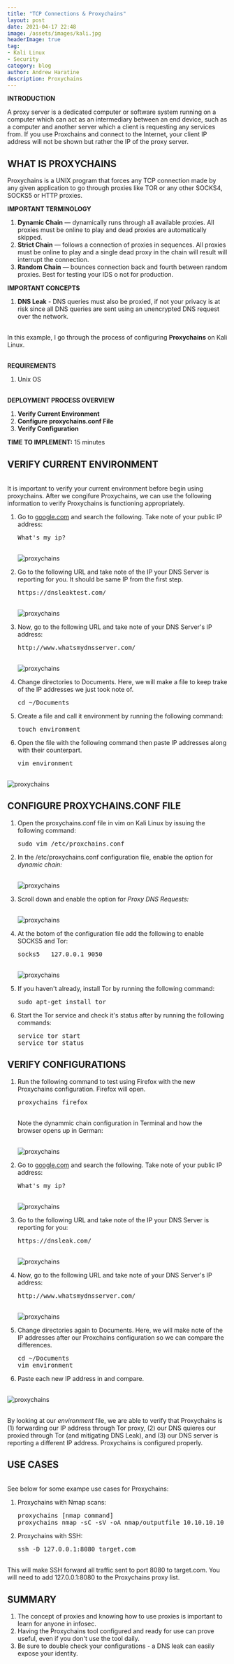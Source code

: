 ```yaml
---
title: "TCP Connections & Proxychains"
layout: post
date: 2021-04-17 22:48
image: /assets/images/kali.jpg
headerImage: true
tag:
- Kali Linux
- Security
category: blog
author: Andrew Haratine
description: Proxychains
---
```





<b>INTRODUCTION</b>

A proxy server is a dedicated computer or software system running on a computer which can act as an intermediary between an end device, such as a computer and another server which a client is requesting any services from. If you use Proxchains and connect to the Internet, your client IP address will not be shown but rather the IP of the proxy server. 


<h2><b>WHAT IS PROXYCHAINS</b></h2>

Proxychains is a UNIX program that forces any TCP connection made by any given application to go through proxies like TOR or any other SOCKS4, SOCKS5 or HTTP proxies.

<b>IMPORTANT TERMINOLOGY</b>

<ol start="1">
<li><b>Dynamic Chain</b> — dynamically runs through all available proxies. All proxies must be online to play and dead proxies are automatically skipped.</li>
<li><b>Strict Chain</b> — follows a connection of proxies in sequences. All proxies must be online to play and a single dead proxy in the chain will result will interrupt the connection.</li>
<li><b>Random Chain</b> — bounces connection back and fourth between random proxies. Best for testing your IDS o not for production.</li>
</ol>

<b>IMPORTANT CONCEPTS</b>
<ol start="1">
<li><b>DNS Leak</b> - DNS queries must also be proxied, if not your privacy is at risk since all DNS queries are sent using an unencrypted DNS request over the network.</li>
</ol>

<br>In this example, I go through the process of configuring <b>Proxychains</b> on Kali Linux.

<br><b>REQUIREMENTS</b>

1. Unix OS

<br><b>DEPLOYMENT PROCESS OVERVIEW</b>


1.	<b>Verify Current Environment</b>
2.	<b>Configure proxychains.conf File</b>
3.  <b>Verify Configuration</b> 
	

<b>TIME TO IMPLEMENT:</b> 15 minutes


<h2><b>VERIFY CURRENT ENVIRONMENT</b></h2>

<br>It is important to verify your current environment before begin using proxychains. After we congifure Proxychains, we can use the following information to verify Proxychains is functioning appropriately.

<ol start="1">

<li>Go to <a href="https://www.google.com">google.com</a> and search the following. Take note of your public IP address:</li>
<pre>What's my ip?</pre>

<br><img src="/assets/images/proxychains02.jpeg" alt="proxychains">

<li>Go to the following URL and take note of the IP your DNS Server is reporting for you. It should be same IP from the first step.</li>
<pre>https://dnsleaktest.com/</pre>

<br><img src="/assets/images/proxychains03.jpeg" alt="proxychains">

<li>Now, go to the following URL and take note of your DNS Server's IP address:</li>
<pre>http://www.whatsmydnsserver.com/</pre>

<br><img src="/assets/images/proxychains04.jpg" alt="proxychains">


<li>Change directories to Documents. Here, we will make a file to keep trake of the IP addresses we just took note of.</li>
<pre>cd ~/Documents</pre>
<li>Create a file and call it environment by running the following command:</li>
<pre>touch environment</pre>
<li>Open the file with the following command then paste IP addresses along with their counterpart.</li>
<pre>vim environment</pre>
</ol>


<br><img src="/assets/images/proxychains20.jpg" alt="proxychains">



<h2><b>CONFIGURE PROXYCHAINS.CONF FILE</b></h2>
<ol start="1">
<li>Open the proxychains.conf file in vim on Kali Linux by issuing the following command:</li> 
<pre>sudo vim /etc/proxchains.conf</pre>
<li>In the /etc/proxychains.conf configuration file, enable the option for <i>dynamic chain:</i></li> 

<br><img src="/assets/images/proxychains05.jpeg" alt="proxychains">

<li>Scroll down and enable the option for <i>Proxy DNS Requests:</i></li> 

<br><img src="/assets/images/proxychains06.jpg" alt="proxychains">

<li>At the botom of the configuration file add the following to enable SOCKS5 and Tor:</li> 
<pre>socks5   127.0.0.1 9050</pre>

<br><img src="/assets/images/proxychains07.jpeg" alt="proxychains">

<li>If you haven't already, install Tor by running the following command:</li> 
<pre>sudo apt-get install tor</pre>
<li>Start the Tor service and check it's status after by running the following commands:</li> 
<pre>
service tor start
service tor status
</pre>
</ol>



<h2><b>VERIFY CONFIGURATIONS</b></h2>
<ol start="1">
<li>Run the following command to test using Firefox with the new Proxychains configuration. Firefox will open.</li> 
<pre>proxychains firefox</pre>

<br>Note the dynammic chain configuration in Terminal and how the browser opens up in German:

<br><img src="/assets/images/proxychains08.jpeg" alt="proxychains">

<li>Go to <a href="https://www.google.com">google.com</a> and search the following. Take note of your public IP address:</li>
<pre>What's my ip?</pre>

<br><img src="/assets/images/proxychains09.jpeg" alt="proxychains">

<li>Go to the following URL and take note of the IP your DNS Server is reporting for you:</li>
<pre>https://dnsleak.com/</pre>

<br><img src="/assets/images/proxychains10.jpeg" alt="proxychains">

<li>Now, go to the following URL and take note of your DNS Server's IP address:</li>
<pre>http://www.whatsmydnsserver.com/</pre>

<br><img src="/assets/images/proxychains22.jpg" alt="proxychains">


<li>Change directories again to Documents. Here, we will make note of the IP addresses after our Proxchains configuration so we can compare the differences.</li>
<pre>
cd ~/Documents
vim environment
</pre>
<li>Paste each new IP address in and compare.</li>
</ol>

<br><img src="/assets/images/proxychains21.jpg" alt="proxychains">

<br>By looking at our <i>environment</i> file, we are able to verify that Proxychains is (1) forwarding our IP address through Tor proxy, (2) our DNS quieres our proxied through Tor (and mitigating DNS Leak), and (3) our DNS server is reporting a different IP address. Proxychains is configured properly.


<h2><b>USE CASES</b></h2>

<br>See below for some exampe use cases for Proxychains:
<ol start="1">
<li>Proxychains with Nmap scans:</li> 
<pre>
proxychains [nmap command]
proxychains nmap -sC -sV -oA nmap/outputfile 10.10.10.10
</pre>
<li>Proxychains with SSH:</li> 
<pre>
ssh -D 127.0.0.1:8080 target.com 
</pre>
</ol>
<br>This will make SSH forward all traffic sent to port 8080 to target.com. You will need to add 127.0.0.1:8080 to the Proxychains proxy list.


<h2><b>SUMMARY</b></h2>
<ol start="1">
<li>The concept of proxies and knowing how to use proxies is important to learn for anyone in infosec.</li>
<li>Having the Proxychains tool configured and ready for use can prove useful, even if you don't use the tool daily.</li>
<li>Be sure to double check your configurations - a DNS leak can easily expose your identity.</li>
</ol>
    


